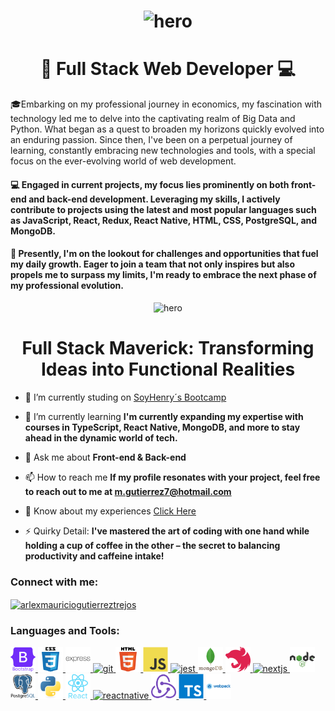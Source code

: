 

<h1 align="center"> <img src="https://th.bing.com/th/id/OIG1.u0YfgP.p._ab5J48_n8j?pid=ImgGn" alt="hero" width="35%" /></h1>

<h1 align="center">📱 Full Stack Web Developer 💻</h1>
🎓Embarking on my professional journey in economics, my fascination with technology led me to delve into the captivating realm of Big Data and Python. What began as a quest to broaden my horizons quickly evolved into an enduring passion. Since then, I've been on a perpetual journey of learning, constantly embracing new technologies and tools, with a special focus on the ever-evolving world of web development.</h4>
<h4 align="left">💻 Engaged in current projects, my focus lies prominently on both front-end and back-end development. Leveraging my skills, I actively contribute to projects using the latest and most popular languages such as JavaScript, React, Redux, React Native, HTML, CSS, PostgreSQL, and MongoDB.</h4>
<h4 align="left">💼 Presently, I'm on the lookout for challenges and opportunities that fuel my daily growth. Eager to join a team that not only inspires but also propels me to surpass my limits, I'm ready to embrace the next phase of my professional evolution.</h4>

<p align="center"> <img src="https://media1.giphy.com/media/v1.Y2lkPTc5MGI3NjExZXFuNW9meGs5bjdubTFleWF3d2Zwc3dlYmZ3MmgxdXpxc3Bsem1wciZlcD12MV9pbnRlcm5hbF9naWZfYnlfaWQmY3Q9Zw/JWuBH9rCO2uZuHBFpm/giphy.gif" alt="hero" width="25%" /></p>
<h1 align="center">Full Stack Maverick: Transforming Ideas into Functional Realities</h1>

- 🔭 I’m currently studing on [SoyHenry´s Bootcamp](https://www.soyhenry.com/)

- 🌱 I’m currently learning **I'm currently expanding my expertise with courses in TypeScript, React Native, MongoDB, and more to stay ahead in the dynamic world of tech.**

- 💬 Ask me about **Front-end & Back-end**

- 📫 How to reach me **If my profile resonates with your project, feel free to reach out to me at m.gutierrez7@hotmail.com**

- 📄 Know about my experiences [Click Here](https://www.linkedin.com/in/arlexmauriciogutierreztrejos/)

- ⚡ Quirky Detail: **I've mastered the art of coding with one hand while holding a cup of coffee in the other – the secret to balancing productivity and caffeine intake!**

<h3 align="left">Connect with me:</h3>
<p align="left">
<a href="https://linkedin.com/in/arlexmauriciogutierreztrejos" target="blank"><img align="center" src="https://raw.githubusercontent.com/rahuldkjain/github-profile-readme-generator/master/src/images/icons/Social/linked-in-alt.svg" alt="arlexmauriciogutierreztrejos" height="30" width="40" /></a>
</p>

<h3 align="left">Languages and Tools:</h3>
<p align="left"> <a href="https://getbootstrap.com" target="_blank" rel="noreferrer"> <img src="https://raw.githubusercontent.com/devicons/devicon/master/icons/bootstrap/bootstrap-plain-wordmark.svg" alt="bootstrap" width="40" height="40"/> </a> <a href="https://www.w3schools.com/css/" target="_blank" rel="noreferrer"> <img src="https://raw.githubusercontent.com/devicons/devicon/master/icons/css3/css3-original-wordmark.svg" alt="css3" width="40" height="40"/> </a> <a href="https://expressjs.com" target="_blank" rel="noreferrer"> <img src="https://raw.githubusercontent.com/devicons/devicon/master/icons/express/express-original-wordmark.svg" alt="express" width="40" height="40"/> </a> <a href="https://git-scm.com/" target="_blank" rel="noreferrer"> <img src="https://www.vectorlogo.zone/logos/git-scm/git-scm-icon.svg" alt="git" width="40" height="40"/> </a> <a href="https://www.w3.org/html/" target="_blank" rel="noreferrer"> <img src="https://raw.githubusercontent.com/devicons/devicon/master/icons/html5/html5-original-wordmark.svg" alt="html5" width="40" height="40"/> </a> <a href="https://developer.mozilla.org/en-US/docs/Web/JavaScript" target="_blank" rel="noreferrer"> <img src="https://raw.githubusercontent.com/devicons/devicon/master/icons/javascript/javascript-original.svg" alt="javascript" width="40" height="40"/> </a> <a href="https://jestjs.io" target="_blank" rel="noreferrer"> <img src="https://www.vectorlogo.zone/logos/jestjsio/jestjsio-icon.svg" alt="jest" width="40" height="40"/> </a> <a href="https://www.mongodb.com/" target="_blank" rel="noreferrer"> <img src="https://raw.githubusercontent.com/devicons/devicon/master/icons/mongodb/mongodb-original-wordmark.svg" alt="mongodb" width="40" height="40"/> </a> <a href="https://nestjs.com/" target="_blank" rel="noreferrer"> <img src="https://raw.githubusercontent.com/devicons/devicon/master/icons/nestjs/nestjs-plain.svg" alt="nestjs" width="40" height="40"/> </a> <a href="https://nextjs.org/" target="_blank" rel="noreferrer"> <img src="https://cdn.worldvectorlogo.com/logos/nextjs-2.svg" alt="nextjs" width="40" height="40"/> </a> <a href="https://nodejs.org" target="_blank" rel="noreferrer"> <img src="https://raw.githubusercontent.com/devicons/devicon/master/icons/nodejs/nodejs-original-wordmark.svg" alt="nodejs" width="40" height="40"/> </a> <a href="https://www.postgresql.org" target="_blank" rel="noreferrer"> <img src="https://raw.githubusercontent.com/devicons/devicon/master/icons/postgresql/postgresql-original-wordmark.svg" alt="postgresql" width="40" height="40"/> </a> <a href="https://www.python.org" target="_blank" rel="noreferrer"> <img src="https://raw.githubusercontent.com/devicons/devicon/master/icons/python/python-original.svg" alt="python" width="40" height="40"/> </a> <a href="https://reactjs.org/" target="_blank" rel="noreferrer"> <img src="https://raw.githubusercontent.com/devicons/devicon/master/icons/react/react-original-wordmark.svg" alt="react" width="40" height="40"/> </a> <a href="https://reactnative.dev/" target="_blank" rel="noreferrer"> <img src="https://reactnative.dev/img/header_logo.svg" alt="reactnative" width="40" height="40"/> </a> <a href="https://redux.js.org" target="_blank" rel="noreferrer"> <img src="https://raw.githubusercontent.com/devicons/devicon/master/icons/redux/redux-original.svg" alt="redux" width="40" height="40"/> </a> <a href="https://www.typescriptlang.org/" target="_blank" rel="noreferrer"> <img src="https://raw.githubusercontent.com/devicons/devicon/master/icons/typescript/typescript-original.svg" alt="typescript" width="40" height="40"/> </a> <a href="https://webpack.js.org" target="_blank" rel="noreferrer"> <img src="https://raw.githubusercontent.com/devicons/devicon/d00d0969292a6569d45b06d3f350f463a0107b0d/icons/webpack/webpack-original-wordmark.svg" alt="webpack" width="40" height="40"/> </a> </p>

